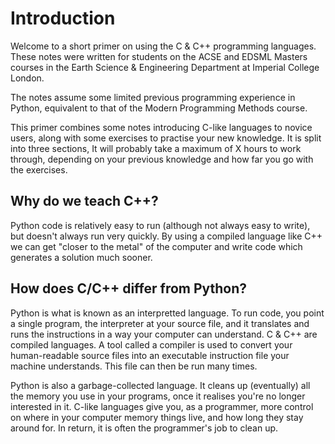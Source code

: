 # Introduction

Welcome to a short primer on using the C & C++ programming languages. These notes were written for students on the ACSE and EDSML Masters courses in the Earth Science & Engineering Department at Imperial College London.

The notes assume some limited previous programming experience in Python, equivalent to that of the Modern Programming Methods course.

This primer combines some notes introducing C-like languages to novice users, along with some exercises to practise your new knowledge. It is split into three sections,  It will probably take a maximum of X hours to work through, depending on your previous knowledge and how far you go with the exercises.

## Why do we teach C++?

Python code is relatively easy to run (although not always easy to write), but doesn't always run very quickly. By using a compiled language like C++ we can get "closer to the metal" of the computer and write code which generates a solution much sooner.

## How does C/C++ differ from Python?

Python is what is known as an interpretted language. To run code, you point a single program, the interpreter at your source file, and it translates and runs the instructions in a way your computer can understand. C & C++ are compiled languages. A tool called a compiler is used to convert your human-readable source files into an executable instruction file your machine understands. This file can then be run many times.

Python is also a garbage-collected language. It cleans up (eventually) all the memory you use in your programs, once it realises you're no longer interested in it. C-like languages give you, as a programmer, more control on where in your computer memory things live, and how long they stay around for. In return, it is often the programmer's job to clean up.

